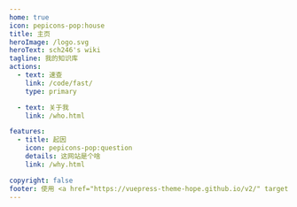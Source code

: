 ```yaml
---
home: true
icon: pepicons-pop:house
title: 主页
heroImage: /logo.svg
heroText: sch246's wiki
tagline: 我的知识库
actions:
  - text: 速查
    link: /code/fast/
    type: primary

  - text: 关于我
    link: /who.html

features:
  - title: 起因
    icon: pepicons-pop:question
    details: 这网站是个啥
    link: /why.html

copyright: false
footer: 使用 <a href="https://vuepress-theme-hope.github.io/v2/" target="_blank">VuePress Theme Hope</a> 主题 | MIT 协议, 版权所有 © 2019-present Mr.Hope
---
```




